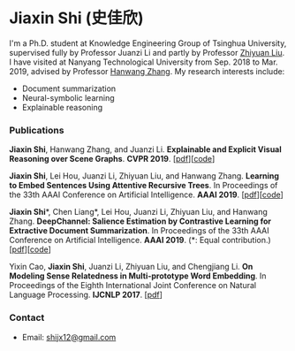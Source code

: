 # Jiaxin Shi (史佳欣)

I'm a Ph.D. student at Knowledge Engineering Group of Tsinghua University, supervised fully by Professor Juanzi Li and partly by Professor [Zhiyuan Liu](http://nlp.csai.tsinghua.edu.cn/~lzy/index.html). I have visited at Nanyang Technological University from Sep. 2018 to Mar. 2019, advised by Professor [Hanwang Zhang](http://www.ntu.edu.sg/home/hanwangzhang/#aboutme). My research interests include:
- Document summarization
- Neural-symbolic learning
- Explainable reasoning

### Publications
**Jiaxin Shi**, Hanwang Zhang, and Juanzi Li. **Explainable and Explicit Visual Reasoning over Scene Graphs**. **CVPR 2019**.
[[pdf](https://arxiv.org/abs/1812.01855)][[code](https://github.com/shijx12/XNM-Net)]

**Jiaxin Shi**, Lei Hou, Juanzi Li, Zhiyuan Liu, and Hanwang Zhang. **Learning to Embed Sentences Using Attentive Recursive Trees**. In Proceedings of the 33th AAAI Conference on Artificial Intelligence. **AAAI 2019**.
[[pdf](https://arxiv.org/abs/1811.02338)][[code](https://github.com/shijx12/AR-Tree)]


**Jiaxin Shi**\*, Chen Liang\*, Lei Hou, Juanzi Li, Zhiyuan Liu, and Hanwang Zhang. **DeepChannel: Salience Estimation by Contrastive Learning for Extractive Document Summarization**. In Proceedings of the 33th AAAI Conference on Artificial Intelligence. **AAAI 2019**. (*: Equal contribution.)
[[pdf](https://arxiv.org/abs/1811.02394)][[code](https://github.com/lliangchenc/DeepChannel)]

Yixin Cao, **Jiaxin Shi**, Juanzi Li, Zhiyuan Liu, and Chengjiang Li. **On Modeling Sense Relatedness in Multi-prototype Word Embedding**. In Proceedings of the Eighth International Joint Conference on Natural Language Processing. **IJCNLP 2017**.
[[pdf](http://aclweb.org/anthology/I17-1024)]


### Contact
- Email: shijx12@gmail.com
